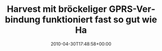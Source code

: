---
retweeted: false
source: <a href="http://twitter.com" rel="nofollow">Twitter Web Client</a>
entities:
  hashtags:
  - text: Harvest
    indices:
    - '0'
    - '8'
  symbols: []
  user_mentions: []
  urls: []
display_text_range:
- '0'
- '102'
favorite_count: '0'
id_str: '13141972498'
truncated: false
retweet_count: '0'
id: '13141972498'
created_at: Fri Apr 30 17:48:58 +0000 2010
favorited: false
full_text: "#Harvest mit bröckeliger GPRS-Verbindung funktioniert fast so gut wie
  Harvest ohne Internetverbindung."
lang: de
tags:
- Harvest
- pesos/twitter
date: '2010-04-30T17:48:58+00:00'
src: https://twitter.com/bascht/status/13141972498
original_url: https://twitter.com/bascht/status/13141972498
type: twitter_tweet
text: "#Harvest mit bröckeliger GPRS-Verbindung funktioniert fast so gut wie Harvest
  ohne Internetverbindung."
title: Harvest mit bröckeliger GPRS-Verbindung funktioniert fast so gut wie Ha

---